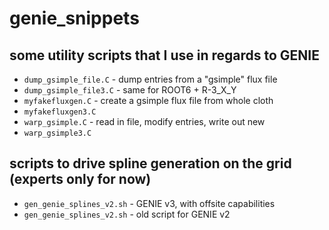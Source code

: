 # genie_snippets

## some utility scripts that I use in regards to GENIE

* `dump_gsimple_file.C`    - dump entries from a "gsimple" flux file
* `dump_gsimple_file3.C`   - same for ROOT6 + R-3_X_Y
* `myfakefluxgen.C`        - create a gsimple flux file from whole cloth
* `myfakefluxgen3.C`
* `warp_gsimple.C`         - read in file, modify entries, write out new
* `warp_gsimple3.C`

## scripts to drive spline generation on the grid (experts only for now)

* `gen_genie_splines_v2.sh`  - GENIE v3, with offsite capabilities
* `gen_genie_splines_v2.sh`  - old script for GENIE v2


